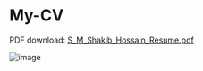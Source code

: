 # My-CV
PDF download: [S_M_Shakib_Hossain_Resume.pdf](https://github.com/sm-shakib/My-CV/files/9880625/S_M_Shakib_Hossain_Resume.pdf)

![image](https://user-images.githubusercontent.com/76900961/198326979-59eadf96-0536-4ddc-a91f-f2b31764935a.png)
